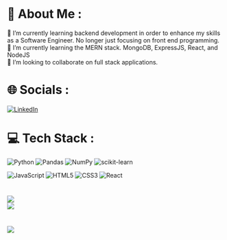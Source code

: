 # 💫 About Me : 
🔭 I’m currently learning backend development in order to enhance my skills as a Software Engineer. No longer just focusing on front end programming.
<br/>
🌱 I’m currently learning the MERN stack. MongoDB, ExpressJS, React, and NodeJS
<br/>
👯 I’m looking to collaborate on full stack applications.
<br/>

# 🌐 Socials :
[![LinkedIn](https://img.shields.io/badge/LinkedIn-%230077B5.svg?logo=linkedin&logoColor=white)](https://linkedin.com/in/lennyremache/) 

# 💻 Tech Stack :
![Python](https://img.shields.io/badge/python-3670A0?style=for-the-badge&logo=python&logoColor=ffdd54)
![Pandas](https://img.shields.io/badge/pandas-%23150458.svg?style=for-the-badge&logo=pandas&logoColor=white) 
![NumPy](https://img.shields.io/badge/numpy-%23013243.svg?style=for-the-badge&logo=numpy&logoColor=white) 
![scikit-learn](https://img.shields.io/badge/scikit--learn-%23F7931E.svg?style=for-the-badge&logo=scikit-learn&logoColor=white) 

![JavaScript](https://img.shields.io/badge/javascript-%23323330.svg?style=for-the-badge&logo=javascript&logoColor=%23F7DF1E) 
![HTML5](https://img.shields.io/badge/html5-%23E34F26.svg?style=for-the-badge&logo=html5&logoColor=white) 
![CSS3](https://img.shields.io/badge/css3-%231572B6.svg?style=for-the-badge&logo=css3&logoColor=white) 
![React](https://img.shields.io/badge/react-%2320232a.svg?style=for-the-badge&logo=react&logoColor=%2361DAFB)

#
![](https://github-readme-streak-stats.herokuapp.com/?user=LennyRemache&theme=dark&hide_border=true)<br/>
![](https://github-readme-stats.vercel.app/api/top-langs/?username=LennyRemache&theme=dark&hide_border=true&include_all_commits=false&count_private=false&layout=compact)

#
[![](https://visitcount.itsvg.in/api?id=LennyRemache&icon=0&color=1)](https://visitcount.itsvg.in)
